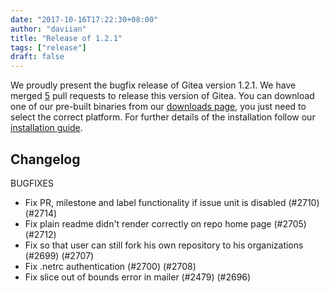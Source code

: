 ```yaml
---
date: "2017-10-16T17:22:30+08:00"
author: "daviian"
title: "Release of 1.2.1"
tags: ["release"]
draft: false
---
```


We proudly present the bugfix release of Gitea version 1.2.1. We have merged [5](https://github.com/go-gitea/gitea/milestone/15?closed=1) pull requests to release this version of Gitea. You can download one of our pre-built binaries from our [downloads page](https://dl.gitea.io/gitea/1.2.1/), you just need to select the correct platform. For further details of the installation follow our [installation guide](https://docs.gitea.io/en-us/install-from-binary/).

<!--more-->

## Changelog

BUGFIXES
* Fix PR, milestone and label functionality if issue unit is disabled (#2710) (#2714)
* Fix plain readme didn't render correctly on repo home page (#2705) (#2712)
* Fix so that user can still fork his own repository to his organizations (#2699) (#2707)
* Fix .netrc authentication (#2700) (#2708)
* Fix slice out of bounds error in mailer (#2479) (#2696)